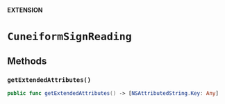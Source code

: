 **EXTENSION**

# `CuneiformSignReading`

## Methods
### `getExtendedAttributes()`

```swift
public func getExtendedAttributes() -> [NSAttributedString.Key: Any]
```
